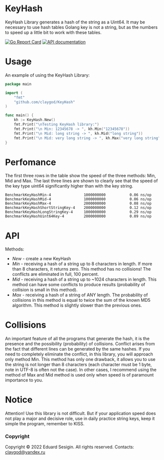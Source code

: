 # KeyHash

KeyHash Library generates a hash of the string as a Uint64.
It may be necessary to use hash tables Golang key is not a string,
but as the numbers to speed up a little bit to work with these tables.

[![Go Report Card](https://goreportcard.com/badge/github.com/claygod/PiHex)](https://goreportcard.com/report/github.com/claygod/KeyHash)
[![API documentation](https://godoc.org/github.com/claygod/KeyHash?status.svg)](https://godoc.org/github.com/claygod/KeyHash)

# Usage

An example of using the KeyHash Library:

```go
package main

import (
	"fmt"
	"github.com/claygod/KeyHash"
)

func main() {
	kh := KeyHash.New()
	fmt.Print("\nTesting KeyHash library:")
	fmt.Print("\n Min: 12345678 -> ", kh.Min("12345678"))
	fmt.Print("\n Mid: long string -> ", kh.Mid("long string"))
	fmt.Print("\n Mid: very long string -> ", kh.Max("very long string"))
}
```

# Perfomance


The first three rows in the table show the speed of the three methods: Min, Mid and Max. The last three lines are shown to clearly see that the speed of the key type uint64 significantly higher than with the key string.

```
BenchmarkKeyHashMin-4           	1000000000	         0.06 ns/op
BenchmarkKeyHashMid-4           	1000000000	         0.06 ns/op
BenchmarkKeyHashMax-4           	2000000000	         0.08 ns/op
BenchmarkKeyHashShortStringKey-4	2000000000	         0.12 ns/op
BenchmarkKeyHashLongStringKey-4 	1000000000	         0.29 ns/op
BenchmarkKeyHashUint64Key-4     	2000000000	         0.09 ns/op
```

# API

Methods:
-  *New* - create a new KeyHash
-  *Min* - receiving a hash of a string up to 8 characters in length. If more than 8 characters, it returns zero. This method has no collisions! The conflicts are eliminated in full, 100 percent.
-  *Mid* - receiving a hash of a string up to ~1024 characters in length. This method can have some conflicts to produce results (probability of collision is small in this method).
-  *Max* - receiving a hash of a string of ANY length. The probability of collisions in this method is equal to twice the sum of the known MD5 algorithm. This method is slightly slower than the previous ones.


# Collisions

An important feature of all the programs that generate the hash, it is the presence and the possibility (probability) of collisions. Conflict arises from the fact that different lines can be generated by the same hashes. If you need to completely eliminate the conflict, in this library, you will approach only method Min. This method has only one drawback, it allows you to use the string is not longer than 8 characters (each character must be 1 byte, note in UTF-8 is often not the case). In other cases, I recommend using the method of Max and Mid method is used only when speed is of paramount importance to you.

# Notice

Attention! Use this library is not difficult. But if your application speed does not play a major and decisive role, use in daily practice string keys, keep it simple the program, remember to KISS.

### Copyright

Copyright © 2022 Eduard Sesigin. All rights reserved. Contacts: claygod@yandex.ru

